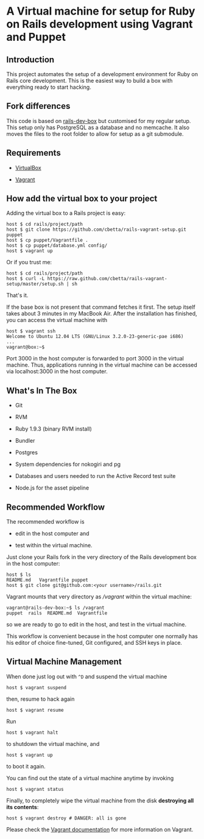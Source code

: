 # A Virtual machine for setup for Ruby on Rails development using Vagrant and Puppet

## Introduction

This project automates the setup of a development environment for Ruby on Rails core development. This is the easiest way to build a box with everything ready to start hacking.

## Fork differences

This code is based on [rails-dev-box](https://github.com/rails/rails-dev-box) but customised for my regular setup. This setup only has PostgreSQL as a database and no memcache. It also moves the files to the root folder to allow for setup as a git submodule.

## Requirements

* [VirtualBox](https://www.virtualbox.org)

* [Vagrant](http://vagrantup.com)

## How add the virtual box to your project

Adding the virtual box to a Rails project is easy:

    host $ cd rails/project/path
    host $ git clone https://github.com/cbetta/rails-vagrant-setup.git puppet
    host $ cp puppet/Vagrantfile .
    host $ cp puppet/database.yml config/
    host $ vagrant up
    
Or if you trust me:

    host $ cd rails/project/path
    host $ curl -L https://raw.github.com/cbetta/rails-vagrant-setup/master/setup.sh | sh

That's it.

If the base box is not present that command fetches it first. The setup itself takes about 3 minutes in my MacBook Air. After the installation has finished, you can access the virtual machine with

    host $ vagrant ssh
    Welcome to Ubuntu 12.04 LTS (GNU/Linux 3.2.0-23-generic-pae i686)
    ...
    vagrant@box:~$

Port 3000 in the host computer is forwarded to port 3000 in the virtual machine. Thus, applications running in the virtual machine can be accessed via localhost:3000 in the host computer.

## What's In The Box

* Git

* RVM

* Ruby 1.9.3 (binary RVM install)

* Bundler

* Postgres

* System dependencies for nokogiri and pg

* Databases and users needed to run the Active Record test suite

* Node.js for the asset pipeline

## Recommended Workflow

The recommended workflow is

* edit in the host computer and

* test within the virtual machine.

Just clone your Rails fork in the very directory of the Rails development box in the host computer:

    host $ ls
    README.md   Vagrantfile puppet
    host $ git clone git@github.com:<your username>/rails.git

Vagrant mounts that very directory as _/vagrant_ within the virtual machine:

    vagrant@rails-dev-box:~$ ls /vagrant
    puppet  rails  README.md  Vagrantfile

so we are ready to go to edit in the host, and test in the virtual machine.

This workflow is convenient because in the host computer one normally has his editor of choice fine-tuned, Git configured, and SSH keys in place.

## Virtual Machine Management

When done just log out with `^D` and suspend the virtual machine

    host $ vagrant suspend

then, resume to hack again

    host $ vagrant resume

Run

    host $ vagrant halt

to shutdown the virtual machine, and

    host $ vagrant up

to boot it again.

You can find out the state of a virtual machine anytime by invoking

    host $ vagrant status

Finally, to completely wipe the virtual machine from the disk **destroying all its contents**:

    host $ vagrant destroy # DANGER: all is gone

Please check the [Vagrant documentation](http://vagrantup.com/v1/docs/index.html) for more information on Vagrant.
